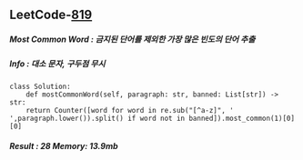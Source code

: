 <h2>LeetCode-<a href="https://leetcode.com/problems/most-common-word">819</a></h2>
<h5>Most Common Word : 금지된 단어를 제외한 가장 많은 빈도의 단어 추출</h5>
<h5>Info : 대소 문자, 구두점 무시</h5><h3></h3><div class="codehilite"><pre><span></span><code><span class="k">class</span> <span class="nc">Solution</span><span class="p">:</span>
    <span class="k">def</span> <span class="nf">mostCommonWord</span><span class="p">(</span><span class="bp">self</span><span class="p">,</span> <span class="n">paragraph</span><span class="p">:</span> <span class="nb">str</span><span class="p">,</span> <span class="n">banned</span><span class="p">:</span> <span class="n">List</span><span class="p">[</span><span class="nb">str</span><span class="p">])</span> <span class="o">-&gt;</span> <span class="nb">str</span><span class="p">:</span>
    <span class="k">return</span> <span class="n">Counter</span><span class="p">([</span><span class="n">word</span> <span class="k">for</span> <span class="n">word</span> <span class="ow">in</span> <span class="n">re</span><span class="o">.</span><span class="n">sub</span><span class="p">(</span><span class="s2">&quot;[^a-z]&quot;</span><span class="p">,</span> <span class="s1">&#39; &#39;</span><span class="p">,</span><span class="n">paragraph</span><span class="o">.</span><span class="n">lower</span><span class="p">())</span><span class="o">.</span><span class="n">split</span><span class="p">()</span> <span class="k">if</span> <span class="n">word</span> <span class="ow">not</span> <span class="ow">in</span> <span class="n">banned</span><span class="p">])</span><span class="o">.</span><span class="n">most_common</span><span class="p">(</span><span class="mi">1</span><span class="p">)[</span><span class="mi">0</span><span class="p">][</span><span class="mi">0</span><span class="p">]</span>
</code></pre></div><h5>Result : 28 Memory: 13.9mb</h5>